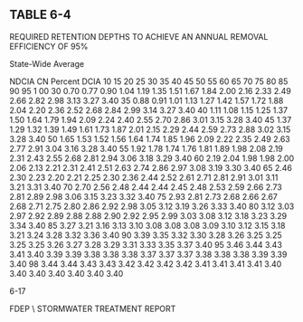 ## TABLE  6-4 
 
REQUIRED  RETENTION  DEPTHS  TO  ACHIEVE  AN 
ANNUAL  REMOVAL  EFFICIENCY  OF 95% 
 

 

 
State-Wide Average
 
 
NDCIA 
CN 
Percent DCIA 
10 
15 
20 
25 
30 
35 
40 
45 
50 
55 
60 
65 
70 
75 
80 
85 
90 
95 
1 00 
30 
0.70 
0.77 
0.90 
1.04 
1.19 
1.35 
1.51 
1.67 
1.84 
2.00 
2.16 
2.33 
2.49 
2.66 
2.82 
2.98 
3.13 
3.27 
3.40 
35 
0.88 
0.91 
1.01 
1.13 
1.27 
1.42 
1.57 
1.72 
1.88 
2.04 
2.20 
2.36 
2.52 
2.68 
2.84 
2.99 
3.14 
3.27 
3.40 
40 
1.11 
1.08 
1.15 
1.25 
1.37 
1.50 
1.64 
1.79 
1.94 
2.09 
2.24 
2.40 
2.55 
2.70 
2.86 
3.01 
3.15 
3.28 
3.40 
45 
1.37 
1.29 
1.32 
1.39 
1.49 
1.61 
1.73 
1.87 
2.01 
2.15 
2.29 
2.44 
2.59 
2.73 
2.88 
3.02 
3.15 
3.28 
3.40 
50 
1.65 
1.53 
1.52 
1.56 
1.64 
1.74 
1.85 
1.96 
2.09 
2.22 
2.35 
2.49 
2.63 
2.77 
2.91 
3.04 
3.16 
3.28 
3.40 
55 
1.92 
1.78 
1.74 
1.76 
1.81 
1.89 
1.98 
2.08 
2.19 
2.31 
2.43 
2.55 
2.68 
2.81 
2.94 
3.06 
3.18 
3.29 
3.40 
60 
2.19 
2.04 
1.98 
1.98 
2.00 
2.06 
2.13 
2.21 
2.31 
2.41 
2.51 
2.63 
2.74 
2.86 
2.97 
3.08 
3.19 
3.30 
3.40 
65 
2.46 
2.30 
2.23 
2.20 
2.21 
2.25 
2.30 
2.36 
2.44 
2.52 
2.61 
2.71 
2.81 
2.91 
3.01 
3.11 
3.21 
3.31 
3.40 
70 
2.70 
2.56 
2.48 
2.44 
2.44 
2.45 
2.48 
2.53 
2.59 
2.66 
2.73 
2.81 
2.89 
2.98 
3.06 
3.15 
3.23 
3.32 
3.40 
75 
2.93 
2.81 
2.73 
2.68 
2.66 
2.67 
2.68 
2.71 
2.75 
2.80 
2.86 
2.92 
2.98 
3.05 
3.12 
3.19 
3.26 
3.33 
3.40 
80 
3.12 
3.03 
2.97 
2.92 
2.89 
2.88 
2.88 
2.90 
2.92 
2.95 
2.99 
3.03 
3.08 
3.12 
3.18 
3.23 
3.29 
3.34 
3.40 
85 
3.27 
3.21 
3.16 
3.13 
3.10 
3.08 
3.08 
3.08 
3.09 
3.10 
3.12 
3.15 
3.18 
3.21 
3.24 
3.28 
3.32 
3.36 
3.40 
90 
3.39 
3.35 
3.32 
3.30 
3.28 
3.26 
3.25 
3.25 
3.25 
3.25 
3.26 
3.27 
3.28 
3.29 
3.31 
3.33 
3.35 
3.37 
3.40 
95 
3.46 
3.44 
3.43 
3.41 
3.40 
3.39 
3.39 
3.38 
3.38 
3.38 
3.37 
3.37 
3.37 
3.38 
3.38 
3.38 
3.39 
3.39 
3.40 
98 
3.44 
3.44 
3.43 
3.43 
3.42 
3.42 
3.42 
3.42 
3.41 
3.41 
3.41 
3.41 
3.40 
3.40 
3.40 
3.40 
3.40 
3.40 
3.40 
 
6-17

FDEP \ STORMWATER  TREATMENT  REPORT
